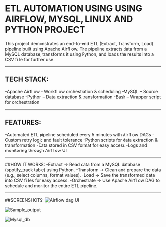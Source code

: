 # ETL AUTOMATION USING USING AIRFLOW, MYSQL, LINUX AND PYTHON PROJECT

This project demonstrates an end-to-end ETL (Extract, Transform, Load) pipeline built using Apache Airfl ow. The pipeline extracts data from a MySQL database, transforms it using Python, and loads the results into a CSV fi le for further use.

---- 

## TECH STACK:
-Apache Airfl ow – Workfl ow orchestration & scheduling
-MySQL – Source database
-Python – Data extraction & transformation
-Bash – Wrapper script for orchestration

----

## FEATURES:
-Automated ETL pipeline scheduled every 5 minutes with Airfl ow DAGs
-Custom retry logic and fault tolerance
-Python scripts for data extraction & transformation
-Data stored in CSV format for easy access
-Logs and monitoring through Airfl ow UI

----

##HOW IT WORKS:
-Extract → Read data from a MySQL database (spotify_track table) using Python.
-Transform → Clean and prepare the data (e.g., select columns, format values).
-Load → Save the transformed data into CSV fi les for easy access.
-Orchestrate → Use Apache Airfl ow DAG to schedule and monitor the entire ETL pipeline.

----

##SCREENSHOTS:
![Airflow dag UI](DAG_UI.png)

![Sample_output](output.png)

![Mysql_db](DB.png)

